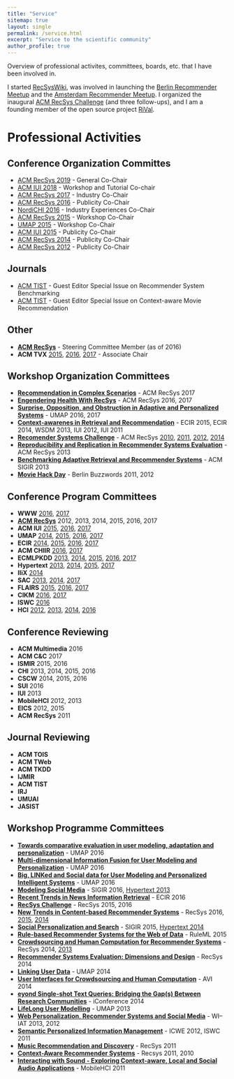 ```yaml
---
title: "Service"
sitemap: true
layout: single
permalink: /service.html
excerpt: "Service to the scientific community"
author_profile: true
---
```


Overview of professional activites, committees, boards, etc. that I have been involved in. 

I started [RecSysWiki](http://www.recsyswiki.com), was involved in launching the [Berlin Recommender Meetup](http://recommenders.de/) and the [Amsterdam Recommender Meetup](http://recommenders.nl). I organized the inaugural [ACM RecSys Challenge](http://www.recsyschallenge.com) (and three follow-ups), and I am a founding member of the open source project [RiVal](http://rival.recommenders.net).



# Professional Activities

## Conference Organization Committes
- [ACM RecSys 2019](http://recsys.acm.org/recsys19) - General Co-Chair
- [ACM IUI 2018](http://iui.acm.org/2018) - Workshop and Tutorial Co-chair
- [ACM RecSys 2017](http://recsys.acm.org/recsys17) - Industry Co-Chair
- [ACM RecSys 2016](http://recsys.acm.org/recsys16) - Publicity Co-Chair
- [NordiCHI 2016](http://nordichi2016.org) - Industry Experiences Co-Chair
- [ACM RecSys 2015](http://recsys.acm.org/recsys15) - Workshop Co-Chair
- [UMAP 2015](http://umap2015.org) - Workshop Co-Chair
- [ACM IUI 2015](http://iui.acm.org/2016) - Publicity Co-Chair
- [ACM RecSys 2014](http://recsys.acm.org/recsys14) - Publicity Co-Chair
- [ACM RecSys 2012](http://recsys.acm.org/recsys12) - Publicity Co-Chair

## Journals
- [ACM TIST](http://tist.acm.org/CFPs/TIST-SI-RSB.html) - Guest Editor Special Issue on Recommender System Benchmarking 
- [ACM TIST](http://tist.acm.org/CFPs/TIST-SI-CAMRa.pdf) - Guest Editor Special Issue on Context-aware Movie Recommendation 

## Other
- **[ACM RecSys](http://recsys.acm.org)** - Steering Committee Member (as of 2016)
- **ACM TVX** [2015](https://tvx.acm.org/2015/), [2016](https://tvx.acm.org/2016/), [2017](https://tvx.acm.org/2017/) - Associate Chair

## Workshop Organization Committees
- [**Recommendation in Complex Scenarios**](http://) - ACM RecSys 2017
- [**Engendering Health With RecSys**](http://healthrecsys.ur.de) - ACM RecSys 2016, 2017
- [**Surprise, Opposition, and Obstruction in Adaptive and Personalized Systems**](https://soapworkshop2016.wordpress.com/) - UMAP 2016, 2017 
- [**Context-awarenes in Retrieval and Recommendation**](http://carr-workshop.org) - ECIR 2015, ECIR 2014, WSDM 2013, IUI 2012, IUI 2011
- [**Recomender Systems Challenge**](http://www.recsyschallenge.com) - ACM RecSys [2010](http://2010.recsyschallenge.com), [2011](http://2011.recsyschallenge.com), [2012](http://2012.recsyschallenge.com), [2014](http://2014.recsyschallenge.com)
- [**Reproducibility and Replication in Recommender Systems Evaluation**](http://repsys.project.cwi.nl) - ACM RecSys 2013
- [**Benchmarking Adaptive Retrieval and Recommender Systems**](http://www.bars-workshop.org) - ACM SIGIR 2013
- [**Movie Hack Day**](http://moviehackday.com) - Berlin Buzzwords 2011, 2012

## Conference Program Committees
- **WWW** [2016](http://www2016.ca/), [2017](http://www.www2017.com.au/)
- **[ACM RecSys](http://recsys.acm.org)** 2012, 2013, 2014, 2015, 2016, 2017
- **ACM IUI** [2015](http://iui.acm.org/2015), [2016](http://iui.acm.org/2016), [2017](http://iui.acm.org/2017)
- **UMAP** [2014](http://www.um.org/umap2014/), [2015](http://umap2015.com/), [2016](http://www.um.org/umap2016/), [2017](http://www.um.org/umap2017/)
- **ECIR** [2014](http://ecir2014.org/), [2015](http://ecir2015.org), [2016](http://ecir2016.dei.unipd.it/), [2017](http://ecir2017.org/) 
- **ACM CHIIR** [2016](http://sigir.org/chiir2016/), [2017](http://sigir.org/chiir2017/)
- **ECMLPKDD** [2013](http://www.ecmlpkdd2013.org/), [2014](http://ecmlpkdd2014.loria.fr/), [2015](http://www.ecmlpkdd2015.org/), [2016](http://ecmlpkdd2016.org/), [2017](http://ecmlpkdd2017.org/)
- **Hypertext** [2013](https://ht.acm.org/ht2013/), [2014](https://ht.acm.org/ht2014/), [2015](https://ht.acm.org/ht2015/), [2017](https://ht.acm.org/ht2017/)
- **IIiX** [2014](http://132.199.138.79/iiix/)
- **SAC** [2013](http://mitra.ist.psu.edu/SAC-RS.html), [2014](http://in.bgu.ac.il/en/engn/ise/SAC-RS2014/Pages/default.aspx), [2017](https://recsystrack.wordpress.com/)
- **FLAIRS** [2015](http://www.flairs-28.info/), [2016](http://www.flairs-29.info/), [2017](http://www.flairs-30.info/)
- **CIKM** [2016](http://cikm2016.cs.iupui.edu), [2017](http://www.cikm2017.org/)
- **ISWC** [2016](http://iswc2016.semanticweb.org/)
- **HCI** [2012](http://hci2012.bcs.org), [2013](http://hci2013.bcs.org), [2014](http://hci2014.bcs.org), [2016](http://hci2016.bcs.org/)

## Conference Reviewing
- **ACM Multimedia** 2016
- **ACM C&C** 2017
- **ISMIR** 2015, 2016
- **CHI** 2013, 2014, 2015, 2016
- **CSCW** 2014, 2015, 2016
- **SUI** 2016
- **IUI** 2013
- **MobileHCI** 2012, 2013
- **EICS** 2012, 2015
- **ACM RecSys** 2011

## Journal Reviewing
- **ACM TOIS**
- **ACM TWeb**
- **ACM TKDD**
- **IJMIR**
- **ACM TIST**
- **IRJ**
- **UMUAI**
- **JASIST**

## Workshop Programme Committees
- [**Towards comparative evaluation in user modeling, adaptation and personalization**](http://evalumap.adaptcentre.ie/) - UMAP 2016
- [**Multi-dimensional Information Fusion for User Modeling and Personalization**](http://ifup2016.luckymoon.me) - UMAP 2016
- [**Big, LINKed and Social data for User Modeling and Personalized Intelligent Systems**](http://www.di.uniba.it/~swap/blinks/) - UMAP 2016
- [**Modeling Social Media**](https://www.kde.cs.uni-kassel.de/ws/msm2016/) - SIGIR 2016, [Hypertext 2013](http://www.kde.cs.uni-kassel.de/ws/msm2013/)
- [**Recent Trends in News Information Retrieval**](http://research.signalmedia.co/newsir16/) - ECIR 2016
- [**RecSys Challenge**](http://recsyschallenge.com) - RecSys 2015, 2016 
- [**New Trends in Content-based Recommender Systems**](http://toinebogers.com/cbrecsys2016/#/overview) - RecSys 2016, [2015](http://humanities.uva.nl/~mkoolen1/CBRecSys15/), [2014](http://ir.ii.uam.es/cbrecsys2014/)
- [**Social Personalization and Search**](http://socialcomputing.ing.puc.cl/sps2015/) - SIGIR 2015, [Hypertext 2014](http://columbus.exp.sis.pitt.edu/sp2014/)
- [**Rule-based Recommender Systems for the Web of Data**](http://www.csw.inf.fu-berlin.de/ruleml2015/recsysrules-2015.html) - RuleML 2015
- [**Crowdsourcing and Human Computation for Recommender Systems**](http://crowdrecworkshop.org/) - RecSys 2014, [2013](http://crowdrec2013.noahlab.com.hk)
- [**Recommender Systems Evaluation: Dimensions and Design**](http://ir.ii.uam.es/redd2014/) - RecSys 2014
- [**Linking User Data**](http://liud.linkededucation.org/) - UMAP 2014
- [**User Interfaces for Crowdsourcing and Human Computation**](https://sites.google.com/site/crowdui2014/) - AVI 2014
- [**eyond Single-shot Text Queries: Bridging the Gap(s) Between Research Communities**](http://mindthegap2014.dai-labor.de/) - iConference 2014
- [**LifeLong User Modelling**](http://lifelogging-workshop.org/) - UMAP 2013
- [**Web Personalization, Recommender Systems and Social Media**](http://www.webpres-workshop.com/) - WI–IAT 2013, 2012
- [**Semantic Personalized Information Management**](http://www.spim-workshop.org) - ICWE 2012, ISWC 2011
- [**Music Recommendation and Discovery**](http://womrad.org/2011) - RecSys 2011
- [**Context-Aware Recommender Systems**](http://cars-workshop.org) - Recsys 2011, 2010
- [**Interacting with Sound - Exploring Context-aware, Local and Social Audio Applications**](http://iwsws.wikidot.com/) - MobileHCI 2011

